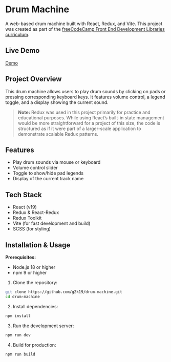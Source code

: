 # Drum Machine

A web-based drum machine built with React, Redux, and Vite. This project was created as part of the [freeCodeCamp Front End Development Libraries curriculum](https://www.freecodecamp.org/learn/front-end-development-libraries/front-end-development-libraries-projects/build-a-drum-machine).

## Live Demo
[Demo](https://drum-machine.coding.g2k.media/)

## Project Overview

This drum machine allows users to play drum sounds by clicking on pads or pressing corresponding keyboard keys. It features volume control, a legend toggle, and a display showing the current sound.

> **Note:**
> Redux was used in this project primarily for practice and educational purposes. While using React’s built-in state management would be more straightforward for a project of this size, the code is structured as if it were part of a larger-scale application to demonstrate scalable Redux patterns.

## Features

* Play drum sounds via mouse or keyboard
* Volume control slider
* Toggle to show/hide pad legends
* Display of the current track name

## Tech Stack

* React (v19)
* Redux & React-Redux
* Redux Toolkit
* Vite (for fast development and build)
* SCSS (for styling)

## Installation & Usage

**Prerequisites:**
* Node.js 18 or higher
* npm 9 or higher

1. Clone the repository:
```bash
git clone https://github.com/g2k19/drum-machine.git
cd drum-machine
```

2. Install dependencies:
```bash
npm install
```

3. Run the development server:
```bash
npm run dev
```

4. Build for production:
```bash
npm run build
```
